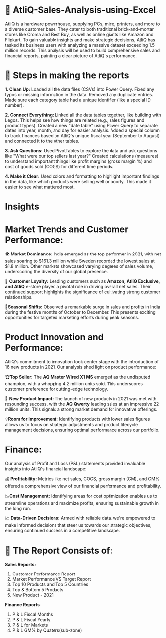 # 🎯 AtliQ-Sales-Analysis-using-Excel
AtliQ is a hardware powerhouse, supplying PCs, mice, printers, and more to a diverse customer base. They cater to both traditional brick-and-mortar stores like Croma and Best Buy, as well as online giants like Amazon and Flipkart. To gain valuable insights and make strategic decisions, AtliQ has tasked its business users with analyzing a massive dataset exceeding 1.5 million records. This analysis will be used to build comprehensive sales and financial reports, painting a clear picture of AtliQ's performance.

# 📑 Steps in making the reports

**1. Clean Up:**
Loaded all the data files (CSVs) into Power Query.
Fixed any typos or missing information in the data.
Removed any duplicate entries.
Made sure each category table had a unique identifier (like a special ID number).

**2. Connect Everything:**
Linked all the data tables together, like building with Legos. This helps see how things are related (e.g., sales figures and product types).
Created a new "date table" using Power Query to separate dates into year, month, and day for easier analysis.
Added a special column to track finances based on AtliQ's unique fiscal year (September to August) and connected it to the other tables.

**3. Ask Questions:**
Used PivotTables to explore the data and ask questions like "What were our top sellers last year?"
Created calculations (measures) to understand important things like profit margins (gross margin %) and cost of goods sold (COGS) for different time periods.

**4. Make it Clear:**
Used colors and formatting to highlight important findings in the data, like which products were selling well or poorly. This made it easier to see what mattered most.

# Insights

# Market Trends and Customer Performance:

🌍 **Market Dominance:** 
India emerged as the top performer in 2021, with net sales soaring to $161.3 million  while Sweden recorded the lowest sales at $1.8 million. Other markets showcased varying degrees of sales volume, underscoring the diversity of our global presence.

🤝 **Customer Loyalty:** 
Leading customers such as **Amazon, AtliQ Exclusive, and AtliQ** e-store played a pivotal role in driving overall net sales. Their continued support highlights the significance of cultivating strong customer relationships.

🎉**Seasonal Shifts:**
Observed a remarkable surge in sales and profits in India during the festive months of October to December. This presents exciting opportunities for targeted marketing efforts during peak seasons.

# Product Innovation and Performance:

AtliQ's commitment to innovation took center stage with the introduction of 16 new products in 2021. Our analysis shed light on product performance:

🏆**Top Seller:**
The **AQ Master Wired X1 MS** emerged as the undisputed champion, with a whopping 4.2 million units sold. This underscores customer preference for cutting-edge technology.

🚀 **New Product Impact:** 
The launch of new products in 2021 was met with resounding success, with the **AQ Qwerty** leading sales at an impressive 22 million units. This signals a strong market demand for innovative offerings.

💡**Room for Improvement:**
Identifying products with lower sales figures allows us to focus on strategic adjustments and product lifecycle management decisions, ensuring optimal performance across our portfolio.

# Finance:
Our analysis of Profit and Loss (P&L) statements provided invaluable insights into AtliQ's financial landscape:

💰 **Profitability:**
Metrics like net sales, COGS, gross margin (GM), and GM% offered a comprehensive view of our financial performance and profitability.

📉**Cost Management:**
Identifying areas for cost optimization enables us to streamline operations and maximize profits, ensuring sustainable growth in the long run.

📈 **Data-Driven Decisions:**
Armed with reliable data, we're empowered to make informed decisions that steer us towards our strategic objectives, ensuring continued success in a competitive landscape.

# 📌 The Report Consists of: 
**Sales Reports:** 
1. Customer Performance Report
2. Market Performance VS Target Report
3. Top 10 Products and Top 5 Countries
4. Top & Bottom 5 Products
5. New Product - 2021

**Finance Reports**
1. P & L Fiscal Months
2. P & L Fiscal Yearly
3. P & L for Markets
4. P & L GM% by Quaters(sub-zone)

